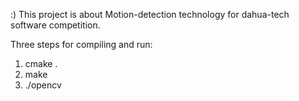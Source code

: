 :) This project is about Motion-detection technology for dahua-tech software competition.

Three steps for compiling and run:
1. cmake .
2. make
3. ./opencv

